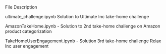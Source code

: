 File Description

ultimate_challenge.ipynb	Solution to Ultimate Inc take-home challenge

AmazonTakeHome.ipynb	- Solution to 2nd take-home challenge on Amazon product categorization

TakeHomeUserEngagement.ipynb -	Solution 3rd take-home challenge Relax Inc user engagement
